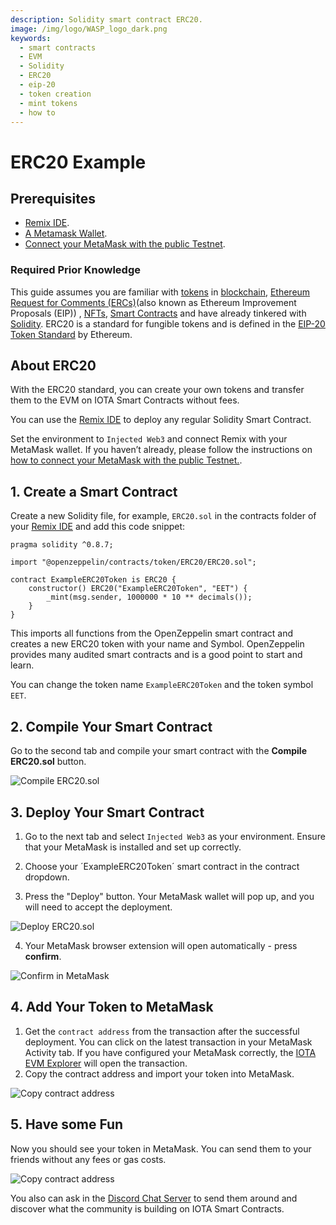 ```yaml
---
description: Solidity smart contract ERC20.
image: /img/logo/WASP_logo_dark.png
keywords:
  - smart contracts
  - EVM
  - Solidity
  - ERC20
  - eip-20
  - token creation
  - mint tokens
  - how to
---
```


# ERC20 Example

## Prerequisites

- [Remix IDE](https://remix.ethereum.org/).
- [A Metamask Wallet](https://metamask.io/).
- [Connect your MetaMask with the public Testnet](../../chains_and_nodes/testnet.md#interact-with-evm).

### Required Prior Knowledge

This guide assumes you are familiar with [tokens](https://en.wikipedia.org/wiki/Cryptocurrency#Crypto_token)
in [blockchain](https://en.wikipedia.org/wiki/Blockchain),
[Ethereum Request for Comments (ERCs)](https://eips.ethereum.org/erc)(also known as Ethereum Improvement Proposals (EIP))
, [NFTs](https://wiki.iota.org/learn/future/nfts), [Smart Contracts](../../core_concepts/smart-contracts.md) and have
already tinkered with [Solidity](https://docs.soliditylang.org/en/v0.8.16/).
ERC20 is a standard for fungible tokens and is defined in
the [EIP-20 Token Standard](https://eips.ethereum.org/EIPS/eip-20) by Ethereum.

## About ERC20

With the ERC20 standard, you can create your own tokens and transfer them to the EVM on IOTA Smart Contracts without
fees.

You can use the [Remix IDE](https://remix.ethereum.org/) to deploy any regular Solidity Smart Contract.

Set the environment to `Injected Web3` and connect Remix with your MetaMask wallet.
If you haven’t already, please follow the instructions
on [how to connect your MetaMask with the public Testnet.](../../chains_and_nodes/testnet.md#interact-with-evm).

## 1. Create a Smart Contract

Create a new Solidity file, for example, `ERC20.sol` in the contracts folder of
your [Remix IDE](https://remix.ethereum.org/) and add this code snippet:

```solidity
pragma solidity ^0.8.7;

import "@openzeppelin/contracts/token/ERC20/ERC20.sol";

contract ExampleERC20Token is ERC20 {
    constructor() ERC20("ExampleERC20Token", "EET") {
        _mint(msg.sender, 1000000 * 10 ** decimals());
    }
}
```

This imports all functions from the OpenZeppelin smart contract and creates a new ERC20 token with your name and Symbol.
OpenZeppelin provides many audited smart contracts and is a good point to start and learn.

You can change the token name `ExampleERC20Token` and the token symbol `EET`.

## 2. Compile Your Smart Contract

Go to the second tab and compile your smart contract with the **Compile ERC20.sol** button.

![Compile ERC20.sol](/img/evm/examples/compile.png)

## 3. Deploy Your Smart Contract

1. Go to the next tab and select `Injected Web3` as your environment. Ensure that your MetaMask is installed and set up
   correctly.

2. Choose your ´ExampleERC20Token´ smart contract in the contract dropdown.

3. Press the "Deploy" button. Your MetaMask wallet will pop up, and you will need to accept the deployment.

![Deploy ERC20.sol](/img/evm/examples/deploy.png)

4. Your MetaMask browser extension will open automatically - press **confirm**.

![Confirm in MetaMask](/img/evm/examples/deploy-metamask.png)

## 4. Add Your Token to MetaMask

1. Get the `contract address` from the transaction after the successful deployment. You can click on the latest
   transaction in your MetaMask Activity tab. If you have configured your MetaMask correctly,
   the [IOTA EVM Explorer](https://explorer.wasp.sc.iota.org/) will open the transaction.
2. Copy the contract address and import your token into MetaMask.

![Copy contract address](/img/evm/examples/explorer-contract-address.png)

## 5. Have some Fun

Now you should see your token in MetaMask. You can send them to your friends without any fees or gas costs.

![Copy contract address](/img/evm/examples/erc20-balance.png)

You also can ask in the [Discord Chat Server](https://discord.iota.org) to send them around and discover what the
community is building on IOTA Smart Contracts.

